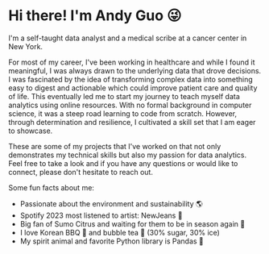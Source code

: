 
Hi there! I'm Andy Guo 😜
=====
I'm a self-taught data analyst and a medical scribe at a cancer center in New York. 

For most of my career, I've been working in healthcare and while I found it meaningful, I was always drawn to the underlying data that drove decisions. I was fascinated by the idea of transforming complex data into something easy to digest and actionable which could improve patient care and quality of life. This eventually led me to start my journey to teach myself data analytics using online resources. With no formal background in computer science, it was a steep road learning to code from scratch. However, through determination and resilience, I cultivated a skill set that I am eager to showcase.

These are some of my projects that I've worked on that not only demonstrates my technical skills but also my passion for data analytics. Feel free to take a look and if you have any questions or would like to connect, please don't hesitate to reach out.  

Some fun facts about me:
- Passionate about the environment and sustainability 🌎
- Spotify 2023 most listened to artist: NewJeans 👖
- Big fan of Sumo Citrus and waiting for them to be in season again 🍊
- I love Korean BBQ 🥩 and bubble tea 🧋 (30% sugar, 30% ice)
- My spirit animal and favorite Python library is Pandas 🐼

